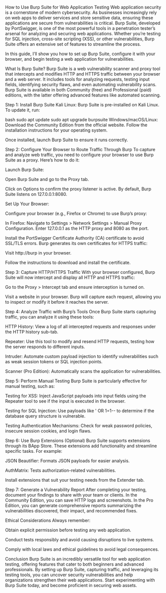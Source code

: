 How to Use Burp Suite for Web Application Testing
Web application security is a cornerstone of modern cybersecurity. As businesses increasingly rely on web apps to deliver services and store sensitive data, ensuring these applications are secure from vulnerabilities is critical. Burp Suite, developed by PortSwigger, is one of the most powerful tools in a penetration tester’s arsenal for analyzing and securing web applications. Whether you’re testing for SQL injection, cross-site scripting (XSS), or other vulnerabilities, Burp Suite offers an extensive set of features to streamline the process.

In this guide, I’ll show you how to set up Burp Suite, configure it with your browser, and begin testing a web application for vulnerabilities.

What Is Burp Suite?
Burp Suite is a web vulnerability scanner and proxy tool that intercepts and modifies HTTP and HTTPS traffic between your browser and a web server. It includes tools for analyzing requests, testing input fields, identifying security flaws, and even automating vulnerability scans. Burp Suite is available in both Community (free) and Professional (paid) editions, with the latter offering advanced features like automated scanning.

Step 1: Install Burp Suite
Kali Linux: Burp Suite is pre-installed on Kali Linux. To update it, run:

bash
sudo apt update
sudo apt upgrade burpsuite
Windows/macOS/Linux: Download the Community Edition from the official website. Follow the installation instructions for your operating system.

Once installed, launch Burp Suite to ensure it runs correctly.

Step 2: Configure Your Browser to Route Traffic Through Burp
To capture and analyze web traffic, you need to configure your browser to use Burp Suite as a proxy. Here’s how to do it:

Launch Burp Suite:

Open Burp Suite and go to the Proxy tab.

Click on Options to confirm the proxy listener is active. By default, Burp Suite listens on 127.0.0.1:8080.

Set Up Your Browser:

Configure your browser (e.g., Firefox or Chrome) to use Burp’s proxy:

In Firefox: Navigate to Settings > Network Settings > Manual Proxy Configuration. Enter 127.0.0.1 as the HTTP proxy and 8080 as the port.

Install the PortSwigger Certificate Authority (CA) certificate to avoid SSL/TLS errors. Burp generates its own certificates for HTTPS traffic:

Visit http://burp in your browser.

Follow the instructions to download and install the certificate.

Step 3: Capture HTTP/HTTPS Traffic
With your browser configured, Burp Suite will now intercept and display all HTTP and HTTPS traffic:

Go to the Proxy > Intercept tab and ensure interception is turned on.

Visit a website in your browser. Burp will capture each request, allowing you to inspect or modify it before it reaches the server.

Step 4: Analyze Traffic with Burp’s Tools
Once Burp Suite starts capturing traffic, you can analyze it using these tools:

HTTP History: View a log of all intercepted requests and responses under the HTTP history sub-tab.

Repeater: Use this tool to modify and resend HTTP requests, testing how the server responds to different inputs.

Intruder: Automate custom payload injection to identify vulnerabilities such as weak session tokens or SQL injection points.

Scanner (Pro Edition): Automatically scans the application for vulnerabilities.

Step 5: Perform Manual Testing
Burp Suite is particularly effective for manual testing, such as:

Testing for XSS: Inject JavaScript payloads into input fields using the Repeater tool to see if the input is executed in the browser.

Testing for SQL Injection: Use payloads like ' OR 1=1-- to determine if the database query structure is vulnerable.

Testing Authentication Mechanisms: Check for weak password policies, insecure session cookies, and login flaws.

Step 6: Use Burp Extensions (Optional)
Burp Suite supports extensions through its BApp Store. These extensions add functionality and streamline specific tasks. For example:

JSON Beautifier: Formats JSON payloads for easier analysis.

AuthMatrix: Tests authorization-related vulnerabilities.

Install extensions that suit your testing needs from the Extender tab.

Step 7: Generate a Vulnerability Report
After completing your testing, document your findings to share with your team or clients. In the Community Edition, you can save HTTP logs and screenshots. In the Pro Edition, you can generate comprehensive reports summarizing the vulnerabilities discovered, their impact, and recommended fixes.

Ethical Considerations
Always remember:

Obtain explicit permission before testing any web application.

Conduct tests responsibly and avoid causing disruptions to live systems.

Comply with local laws and ethical guidelines to avoid legal consequences.

Conclusion
Burp Suite is an incredibly versatile tool for web application testing, offering features that cater to both beginners and advanced professionals. By setting up Burp Suite, capturing traffic, and leveraging its testing tools, you can uncover security vulnerabilities and help organizations strengthen their web applications. Start experimenting with Burp Suite today, and become proficient in securing web assets.

